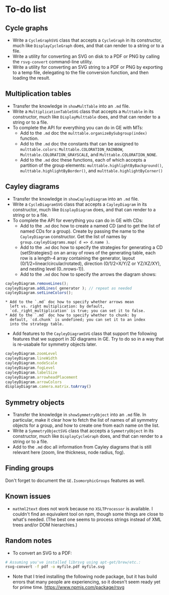 
# To-do list

## Cycle graphs

 * Write a `CycleGraphSVG` class that accepts a `CycleGraph` in its
   constructor, much like `DisplayCycleGraph` does, and that can
   render to a string or to a file.
 * Write a utility for converting an SVG on disk to a PDF or PNG
   by calling the `rsvg-convert` command-line utility.
 * Write a utility for converting an SVG string to a PDF or PNG
   by exporting to a temp file, delegating to the file conversion
   function, and then loading the result.

## Multiplication tables

 * Transfer the knowledge in `showMultTable` into an `.md` file.
 * Write a `MultiplicationTableSVG` class that accepts a `Multtable`
   in its constructor, much like `DisplayMulttable` does, and that
   can render to a string or to a file.
 * To complete the API for everything you can do in GE with MTs:
    * Add to the `.md` doc the
      `multtable.organizeBySubgroup(index)` function.
    * Add to the `.md` doc the constants that can be assigned to
      `multtable.colors`: `Multtable.COLORATION_RAINBOW`,
      `Multtable.COLORATION_GRAYSCALE`, and
      `Multtable.COLORATION_NONE`.
    * Add to the `.md` doc these functions, each of which accepts
      a partition of the group elements:
      `multtable.highlightByBackground()`,
      `multtable.highlightByBorder()`, and
      `multtable.highlightByCorner()`

## Cayley diagrams

 * Transfer the knowledge in `showCayleyDiagram` into an `.md` file.
 * Write a `CycleDiagramSVG` class that accepts a `CayleyDiagram` in
   its constructor, much like `DisplayDiagram` does, and that can
   render to a string or to a file.
 * To complete the API for everything you can do in GE with CDs:
    * Add to the `.md` doc how to create a named CD (and to get the
      list of named CDs for a group).  Create by passing the name to
      the `CayleyDiagram` constructor.  Get the list of names by
      `group.cayleyDiagrams.map( d => d.name )`.
    * Add to the `.md` doc how to specify the strategies for
      generating a CD (setStrategies() on an array of rows of the
      generating table, each row is a length-4 array containing the
      generator, layout (0/1/2=linear/circular/rotated), direction
      (0/1/2=X/Y/Z or YZ/XZ/XY), and nesting level (0..nrows-1)).
    * Add to the `.md` doc how to specify the arrows the diagram
      shows:
```js
cayleyDiagram.removeLines();
cayleyDiagram.addLines( generator ); // repeat as needed
cayleyDiagram.setLineColors();
```
    * Add to the `.md` doc how to specify whether arrows mean
      left vs. right multiplication: by default,
      `cd._right_multiplication` is true; you can set it to false.
    * Add to the `.md` doc how to specify whether to chunk: by
      default, `cd.chunk` is undefined; you can set it to an index
      into the strategy table.
 * Add features to the `CayleyDiagramSVG` class that support the
   following features that we support in 3D diagrams in GE.  Try
   to do so in a way that is re-usabale for symmetry objects later.
```js
cayleyDiagram.zoomLevel
cayleyDiagram.lineWidth
cayleyDiagram.nodeScale
cayleyDiagram.fogLevel
cayleyDiagram.labelSize
cayleyDiagram.arrowheadPlacement
cayleyDiagram.arrowColors
displayDiagram.camera.matrix.toArray()
```

## Symmetry objects

 * Transfer the knowledge in `showSymmetryObject` into an `.md` file.
   In particular, make it clear how to fetch the list of names of all
   symmetry objects for a group, and how to create one from each
   name on the list.
 * Write a `SymmetryObjectSVG` class that accepts a `SymmetryObject`
   in its constructor, much like `DisplayCycleGraph` does, and that
   can render to a string or to a file.
 * Add to the `.md` doc all information from Cayley diagrams that is
   still relevant here (zoom, line thickness, node radius, fog).

## Finding groups

Don't forget to document the `GE.IsomorphicGroups` features as well.

## Known issues

 * `mathml2text` does not work because no `XSLTProcessor` is
   available.  I couldn't find an equivalent tool on npm,
   though some things are close to what's needed.  (The best
   one seems to process strings instead of XML trees and/or
   DOM hierarchies.)

## Random notes

 * To convert an SVG to a PDF:
```sh
# Assuming you've installed librsvg using apt-get/brew/etc.:
rsvg-convert -f pdf -o myfile.pdf myfile.svg
```

 * Note that I tried installing the following node package, but
   it has build errors that many people are experiencing, so it
   doesn't seem ready yet for prime time.
   https://www.npmjs.com/package/rsvg
